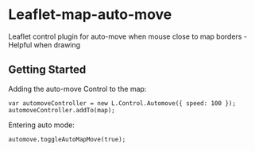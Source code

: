 # Leaflet-map-auto-move

Leaflet control plugin for auto-move when mouse close to map borders - Helpful when drawing

## Getting Started

Adding the auto-move Control to the map:

```
var automoveController = new L.Control.Automove({ speed: 100 });
automoveController.addTo(map);
```
Entering auto mode:

```
automove.toggleAutoMapMove(true);
```

